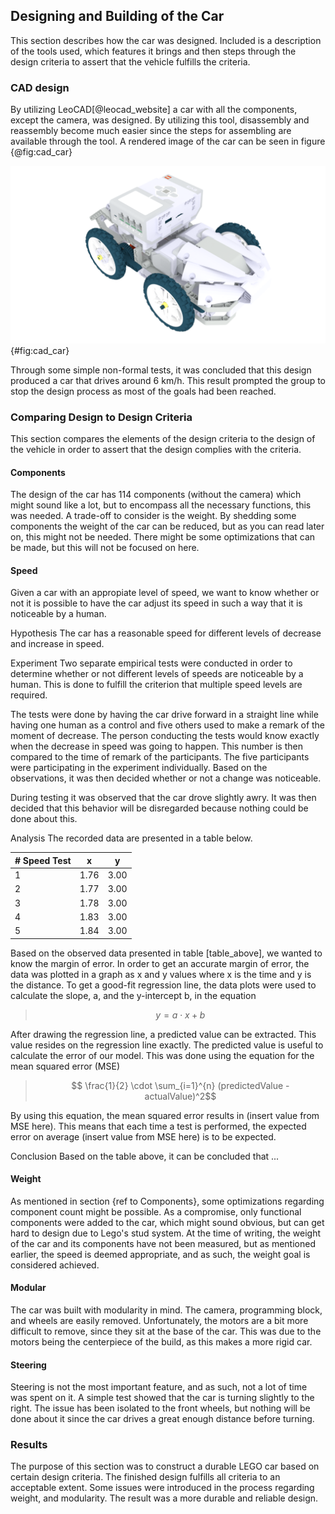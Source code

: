 ## Designing and Building of the Car
This section describes how the car was designed. Included is a description of the tools used, which features it brings and then steps through the design criteria to assert that the vehicle fulfills the criteria.

### CAD design
By utilizing LeoCAD[@leocad_website] a car with all the components, except the camera, was designed. By utilizing this tool, disassembly and reassembly become much easier since the steps for assembling are available through the tool. A rendered image of the car can be seen in figure {@fig:cad_car}

![CAD model of the car](report/assets/pictures/cad_car.png){#fig:cad_car}

Through some simple non-formal tests, it was concluded that this design produced a car that drives around 6 km/h. This result prompted the group to stop the design process as most of the goals had been reached.

### Comparing Design to Design Criteria
This section compares the elements of the design criteria to the design of the vehicle in order to assert that the design complies with the criteria.

#### Components
The design of the car has 114 components (without the camera) which might sound like a lot, but to encompass all the necessary functions, this was needed. A trade-off to consider is the weight. By shedding some components the weight of the car can be reduced, but as you can read later on, this might not be needed. There might be some optimizations that can be made, but this will not be focused on here.

#### Speed
Given a car with an appropiate level of speed, we want to know whether or not it is possible to have the car adjust its speed in such a way that it is noticeable by a human. 

Hypothesis
The car has a reasonable speed for different levels of decrease and increase in speed. 

Experiment
Two separate empirical tests were conducted in order to determine whether or not different levels of speeds are noticeable by a human. This is done to fulfill the criterion that multiple speed levels are required. 

The tests were done by having the car drive forward in a straight line while having one human as a control and five others used to make a remark of the moment of decrease. 
The person conducting the tests would know exactly when the decrease in speed was going to happen. 
This number is then compared to the time of remark of the participants. The five participants were participating in the experiment individually. 
Based on the observations, it was then decided whether or not a change was noticeable.

During testing it was observed that the car drove slightly awry. It was then decided that this behavior will be disregarded because nothing could be done about this. 

Analysis
The recorded data are presented in a table below. 

 | # Speed Test |   x   |   y   |
|---------------|-------|-------|
| 1             | 1.76  | 3.00  |
| 2             | 1.77  | 3.00  |
| 3             | 1.78  | 3.00  |
| 4             | 1.83  | 3.00  |
| 5             | 1.84  | 3.00  |

 Based on the observed data presented in table [table_above], we wanted to know the margin of error. 
 In order to get an accurate margin of error, the data was plotted in a graph as x and y values where x is the time and y is the distance. 
 To get a good-fit regression line, the data plots were used to calculate the slope, a, and the y-intercept
 b, in the equation

 > $$y = a \cdot x + b$$

 After drawing the regression line, a predicted value can be extracted. 
 This value resides on the regression line exactly. 
 The predicted value is useful to calculate the error of our model. 
 This was done using the equation for the mean squared error (MSE)

 > 	$$ \frac{1}{2} \cdot \sum_{i=1}^{n} (predictedValue - actualValue)^2$$

By using this equation, the mean squared error results in (insert value from MSE here). 
This means that each time a test is performed, the expected error on average (insert value from MSE here) is to be expected.

Conclusion
Based on the table above, it can be concluded that ...


#### Weight
As mentioned in section {ref to Components}, some optimizations regarding component count might be possible. As a compromise, only functional components were added to the car, which might sound obvious, but can get hard to design due to Lego's stud system. At the time of writing, the weight of the car and its components have not been measured, but as mentioned earlier, the speed is deemed appropriate, and as such, the weight goal is considered achieved.

#### Modular
The car was built with modularity in mind. The camera, programming block, and wheels are easily removed. Unfortunately, the motors are a bit more difficult to remove, since they sit at the base of the car. This was due to the motors being the centerpiece of the build, as this makes a more rigid car.

#### Steering
Steering is not the most important feature, and as such, not a lot of time was spent on it. A simple test showed that the car is turning slightly to the right. The issue has been isolated to the front wheels, but nothing will be done about it since the car drives a great enough distance before turning.

### Results
The purpose of this section was to construct a durable LEGO car based on certain design criteria. The finished design fulfills all criteria to an acceptable extent. Some issues were introduced in the process regarding weight, and modularity. The result was a more durable and reliable design. 
